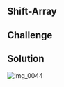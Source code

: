 ## Shift-Array

## Challenge

## Solution

![img_0044](https://user-images.githubusercontent.com/34176171/38906369-33ccf7f2-426b-11e8-80ad-a8724d73e867.JPG)
